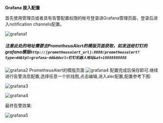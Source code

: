  **Grafana 接入配置**

首先使用管理员或者具有告警配置权限的帐号登录进Grafana管理页面，登录后进入notification channels配置。

![grafana1](https://gitee.com/feiyu563/PrometheusAlert/raw/master/doc/addchannel.png)
##### 注意此处的地址需要去PrometheusAlert的模版页面获取，如发送给钉钉的grafana模版`http://[prometheusalert_url]:8080/prometheusalert?type=dd&tpl=grafana-dd&ddurl=钉钉机器人地址&at=18888888888`
![grafana2](https://gitee.com/feiyu563/PrometheusAlert/raw/master/doc/addchannel2.png)
PrometheusAlert的模版页面
![grafana4](https://gitee.com/feiyu563/PrometheusAlert/raw/master/doc/grafanaalert3.png)
配置完成后保存即可.继续进行告警消息配置,选择任意一个折线图,点击编辑,进入aler配置,配置参考下图:

![grafana3](https://gitee.com/feiyu563/PrometheusAlert/raw/master/doc/grafanaalert1.png)

![grafana4](https://gitee.com/feiyu563/PrometheusAlert/raw/master/doc/grafanaalert2.png)

最终告警效果:

![grafana5](https://gitee.com/feiyu563/PrometheusAlert/raw/master/doc/grafana.png)